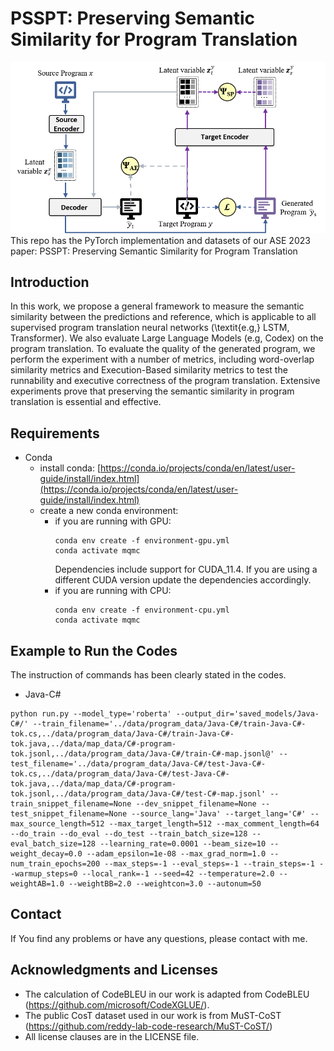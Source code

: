 # PSSPT: Preserving Semantic Similarity for Program Translation
![backbone](backbone.png)
This repo has the PyTorch implementation and datasets of our ASE 2023 paper: PSSPT: Preserving Semantic Similarity for Program Translation

## Introduction
In this work, we propose a general framework to measure the semantic similarity between the predictions and reference, which is applicable to all supervised program translation neural networks (\textit{e.g,} LSTM, Transformer). We also evaluate Large Language Models (e.g, Codex) on the program translation. To evaluate the quality of the generated program, we perform the experiment with a number of metrics, including word-overlap similarity metrics and Execution-Based similarity metrics to test the runnability and executive correctness of the program translation. Extensive experiments prove that preserving the semantic similarity in program translation is essential and effective.


## Requirements
* Conda
  * install conda: [https://conda.io/projects/conda/en/latest/user-guide/install/index.html](https://conda.io/projects/conda/en/latest/user-guide/install/index.html)
  * create a new conda environment:
      * if you are running with GPU: 
        ```
        conda env create -f environment-gpu.yml
        conda activate mqmc
        ```
        Dependencies include support for CUDA_11.4. If you are using a different CUDA version update the dependencies accordingly.
      * if you are running with CPU:   
        ```
        conda env create -f environment-cpu.yml
        conda activate mqmc
        ```

## Example to Run the Codes 
The instruction of commands has been clearly stated in the codes.

* Java-C#
```
python run.py --model_type='roberta' --output_dir='saved_models/Java-C#/' --train_filename='../data/program_data/Java-C#/train-Java-C#-tok.cs,../data/program_data/Java-C#/train-Java-C#-tok.java,../data/map_data/C#-program-tok.jsonl,../data/program_data/Java-C#/train-C#-map.jsonl@' --test_filename='../data/program_data/Java-C#/test-Java-C#-tok.cs,../data/program_data/Java-C#/test-Java-C#-tok.java,../data/map_data/C#-program-tok.jsonl,../data/program_data/Java-C#/test-C#-map.jsonl' --train_snippet_filename=None --dev_snippet_filename=None --test_snippet_filename=None --source_lang='Java' --target_lang='C#' --max_source_length=512 --max_target_length=512 --max_comment_length=64 --do_train --do_eval --do_test --train_batch_size=128 --eval_batch_size=128 --learning_rate=0.0001 --beam_size=10 --weight_decay=0.0 --adam_epsilon=1e-08 --max_grad_norm=1.0 --num_train_epochs=200 --max_steps=-1 --eval_steps=-1 --train_steps=-1 --warmup_steps=0 --local_rank=-1 --seed=42 --temperature=2.0 --weightAB=1.0 --weightBB=2.0 --weightcon=3.0 --autonum=50
```

## Contact
If You find any problems or have any questions, please contact with me.


## Acknowledgments and Licenses
* The calculation of CodeBLEU in our work is adapted from CodeBLEU (https://github.com/microsoft/CodeXGLUE/).
* The public CosT dataset used in our work is from MuST-CoST (https://github.com/reddy-lab-code-research/MuST-CoST/)
* All license clauses are in the LICENSE file.
